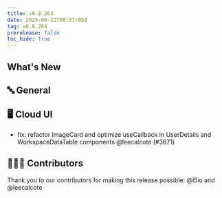 ```yaml
---
title: v0.8.264
date: 2025-06-22T00:37:05Z
tag: v0.8.264
prerelease: false
toc_hide: true
---
```


## What's New
## 🔤 General
## 🖥 Cloud UI

- fix: refactor ImageCard and optimize useCallback in UserDetails and WorkspaceDataTable components @leecalcote (#3671)

## 👨🏽‍💻 Contributors

Thank you to our contributors for making this release possible:
@l5io and @leecalcote

